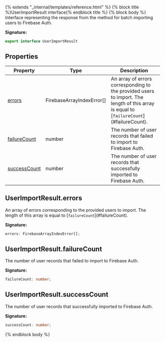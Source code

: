 {% extends "_internal/templates/reference.html" %}
{% block title %}UserImportResult interface{% endblock title %}
{% block body %}
Interface representing the response from the  method for batch importing users to Firebase Auth.

<b>Signature:</b>

```typescript
export interface UserImportResult 
```

## Properties

|  Property | Type | Description |
|  --- | --- | --- |
|  [errors](./firebase-admin.auth.userimportresult.md#userimportresulterrors) | FirebaseArrayIndexError\[\] | An array of errors corresponding to the provided users to import. The length of this array is equal to \[<code>failureCount</code>\](\#failureCount). |
|  [failureCount](./firebase-admin.auth.userimportresult.md#userimportresultfailurecount) | number | The number of user records that failed to import to Firebase Auth. |
|  [successCount](./firebase-admin.auth.userimportresult.md#userimportresultsuccesscount) | number | The number of user records that successfully imported to Firebase Auth. |

## UserImportResult.errors

An array of errors corresponding to the provided users to import. The length of this array is equal to \[`failureCount`<!-- -->\](\#failureCount).

<b>Signature:</b>

```typescript
errors: FirebaseArrayIndexError[];
```

## UserImportResult.failureCount

The number of user records that failed to import to Firebase Auth.

<b>Signature:</b>

```typescript
failureCount: number;
```

## UserImportResult.successCount

The number of user records that successfully imported to Firebase Auth.

<b>Signature:</b>

```typescript
successCount: number;
```
{% endblock body %}
